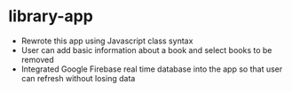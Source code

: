 # library-app

- Rewrote this app using Javascript class syntax
- User can add basic information about a book and select books to be removed 
- Integrated Google Firebase real time database into the app so that user can refresh without losing data
